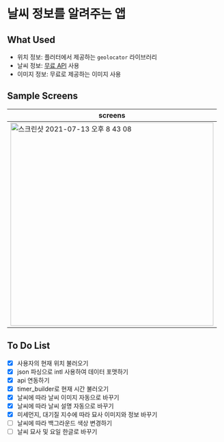 날씨 정보를 알려주는 앱
==

What Used
--
- 위치 정보: 플러터에서 제공하는 ```geolocator``` 라이브러리
- 날씨 정보: [무료 API](https://openweathermap.org/]) 사용
- 이미지 정보: 무료로 제공하는 이미지 사용


Sample Screens
--

|screens|
|-|
|<img width="475" alt="스크린샷 2021-07-13 오후 8 43 08" src="https://user-images.githubusercontent.com/74492426/125446007-9b7f0f89-7c17-4667-b463-450c0c8efd5d.png">|

To Do List
--
- [x] 사용자의 현재 위치 불러오기
- [x] json 파싱으로 intl 사용하여 데이터 포맷하기
- [x] api 연동하기
- [x] timer_builder로 현재 시간 불러오기
- [x] 날씨에 따라 날씨 이미지 자동으로 바꾸기
- [x] 날씨에 따라 날씨 설명 자동으로 바꾸기
- [x] 미세먼지, 대기질 지수에 따라 묘사 이미지와 정보 바꾸기
- [ ] 날씨에 따라 백그라운드 색상 변경하기
- [ ] 날씨 묘사 및 요일 한글로 바꾸기
